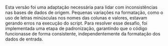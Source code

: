 Esta versão foi uma adaptação necessária para lidar com inconsistências nas bases de dados de origem. Pequenas variações na formatação, como o uso de letras minúsculas nos nomes das colunas e valores, estavam gerando erros na execução do script. Para resolver esse desafio, foi implementada uma etapa de padronização, garantindo que o código funcionasse de forma consistente, independentemente da formatação dos dados de entrada.

